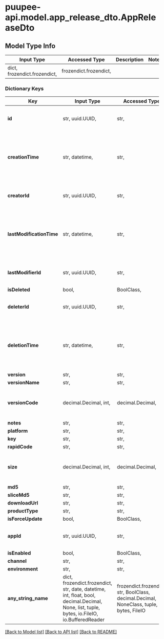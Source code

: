 # puupee-api.model.app_release_dto.AppReleaseDto

## Model Type Info
Input Type | Accessed Type | Description | Notes
------------ | ------------- | ------------- | -------------
dict, frozendict.frozendict,  | frozendict.frozendict,  |  | 

### Dictionary Keys
Key | Input Type | Accessed Type | Description | Notes
------------ | ------------- | ------------- | ------------- | -------------
**id** | str, uuid.UUID,  | str,  |  | [optional] value must be a uuid
**creationTime** | str, datetime,  | str,  |  | [optional] value must conform to RFC-3339 date-time
**creatorId** | str, uuid.UUID,  | str,  |  | [optional] value must be a uuid
**lastModificationTime** | str, datetime,  | str,  |  | [optional] value must conform to RFC-3339 date-time
**lastModifierId** | str, uuid.UUID,  | str,  |  | [optional] value must be a uuid
**isDeleted** | bool,  | BoolClass,  |  | [optional] 
**deleterId** | str, uuid.UUID,  | str,  |  | [optional] value must be a uuid
**deletionTime** | str, datetime,  | str,  |  | [optional] value must conform to RFC-3339 date-time
**version** | str,  | str,  |  | [optional] 
**versionName** | str,  | str,  |  | [optional] 
**versionCode** | decimal.Decimal, int,  | decimal.Decimal,  |  | [optional] value must be a 64 bit integer
**notes** | str,  | str,  |  | [optional] 
**platform** | str,  | str,  |  | [optional] 
**key** | str,  | str,  |  | [optional] 
**rapidCode** | str,  | str,  |  | [optional] 
**size** | decimal.Decimal, int,  | decimal.Decimal,  |  | [optional] value must be a 64 bit integer
**md5** | str,  | str,  |  | [optional] 
**sliceMd5** | str,  | str,  |  | [optional] 
**downloadUrl** | str,  | str,  |  | [optional] 
**productType** | str,  | str,  |  | [optional] 
**isForceUpdate** | bool,  | BoolClass,  |  | [optional] 
**appId** | str, uuid.UUID,  | str,  |  | [optional] value must be a uuid
**isEnabled** | bool,  | BoolClass,  |  | [optional] 
**channel** | str,  | str,  |  | [optional] 
**environment** | str,  | str,  |  | [optional] 
**any_string_name** | dict, frozendict.frozendict, str, date, datetime, int, float, bool, decimal.Decimal, None, list, tuple, bytes, io.FileIO, io.BufferedReader | frozendict.frozendict, str, BoolClass, decimal.Decimal, NoneClass, tuple, bytes, FileIO | any string name can be used but the value must be the correct type | [optional]

[[Back to Model list]](../../README.md#documentation-for-models) [[Back to API list]](../../README.md#documentation-for-api-endpoints) [[Back to README]](../../README.md)

